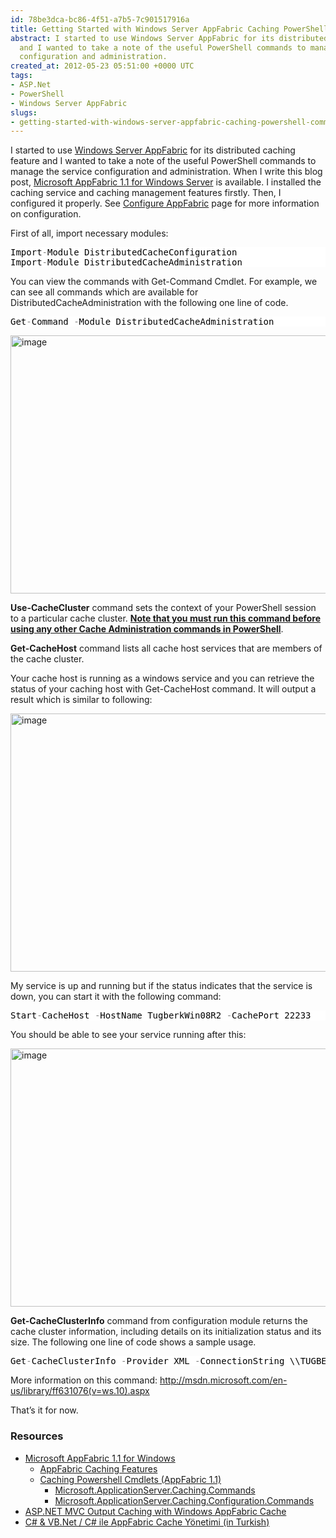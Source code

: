 ```yaml
---
id: 78be3dca-bc86-4f51-a7b5-7c901517916a
title: Getting Started with Windows Server AppFabric Caching PowerShell Commands
abstract: I started to use Windows Server AppFabric for its distributed caching feature
  and I wanted to take a note of the useful PowerShell commands to manage the service
  configuration and administration.
created_at: 2012-05-23 05:51:00 +0000 UTC
tags:
- ASP.Net
- PowerShell
- Windows Server AppFabric
slugs:
- getting-started-with-windows-server-appfabric-caching-powershell-commands
---
```


<p>I started to use <a title="http://msdn.microsoft.com/en-us/windowsserver/ee695849.aspx" href="http://msdn.microsoft.com/en-us/windowsserver/ee695849.aspx">Windows Server AppFabric</a> for its distributed caching feature and I wanted to take a note of the useful PowerShell commands to manage the service configuration and administration. When I write this blog post, <a title="http://www.microsoft.com/en-us/download/details.aspx?id=27115" href="http://www.microsoft.com/en-us/download/details.aspx?id=27115">Microsoft AppFabric 1.1 for Windows Server</a> is available. I installed the caching service and caching management features firstly. Then, I configured it properly. See <a title="http://msdn.microsoft.com/en-us/library/hh351248" href="http://msdn.microsoft.com/en-us/library/hh351248">Configure AppFabric</a> page for more information on configuration.</p>
<p>First of all, import necessary modules:</p>
<div class="code-wrapper border-shadow-1">
<div style="background-color: white; color: black;">
<pre>Import<span style="color: gray;">-</span>Module DistributedCacheConfiguration
Import<span style="color: gray;">-</span>Module DistributedCacheAdministration</pre>
</div>
</div>
<p>You can view the commands with Get-Command Cmdlet. For example, we can see all commands which are available for DistributedCacheAdministration with the following one line of code.</p>
<div class="code-wrapper border-shadow-1">
<div style="background-color: white; color: black;">
<pre>Get<span style="color: gray;">-</span>Command <span style="color: gray;">-</span>Module DistributedCacheAdministration</pre>
</div>
</div>
<p><a href="https://www.tugberkugurlu.com/Content/Images/UploadedByAuthors/wlw/Windows-Server-AppFabric-Caching-PowerSh_975D/image.png"><img style="background-image: none; padding-left: 0px; padding-right: 0px; display: inline; padding-top: 0px; border: 0px;" title="image" border="0" alt="image" src="https://www.tugberkugurlu.com/Content/Images/UploadedByAuthors/wlw/Windows-Server-AppFabric-Caching-PowerSh_975D/image_thumb.png" width="644" height="413" /></a></p>
<p><strong>Use-CacheCluster</strong> command sets the context of your PowerShell session to a particular cache cluster. <span style="text-decoration: underline;"><strong>Note that you must run this command before using any other Cache Administration commands in PowerShell</strong></span>.</p>
<p><strong>Get-CacheHost</strong> command lists all cache host services that are members of the cache cluster.</p>
<p>Your cache host is running as a windows service and you can retrieve the status of your caching host with Get-CacheHost command. It will output a result which is similar to following:</p>
<p><a href="https://www.tugberkugurlu.com/Content/Images/UploadedByAuthors/wlw/Windows-Server-AppFabric-Caching-PowerSh_975D/image_3.png"><img style="background-image: none; padding-left: 0px; padding-right: 0px; display: inline; padding-top: 0px; border: 0px;" title="image" border="0" alt="image" src="https://www.tugberkugurlu.com/Content/Images/UploadedByAuthors/wlw/Windows-Server-AppFabric-Caching-PowerSh_975D/image_thumb_3.png" width="644" height="413" /></a></p>
<p>My service is up and running but if the status indicates that the service is down, you can start it with the following command:</p>
<div class="code-wrapper border-shadow-1">
<div style="background-color: white; color: black;">
<pre>Start<span style="color: gray;">-</span>CacheHost <span style="color: gray;">-</span>HostName TugberkWin08R2 <span style="color: gray;">-</span>CachePort 22233</pre>
</div>
</div>
<p>You should be able to see your service running after this:</p>
<p><a href="https://www.tugberkugurlu.com/Content/Images/UploadedByAuthors/wlw/Windows-Server-AppFabric-Caching-PowerSh_975D/image_4.png"><img style="background-image: none; padding-left: 0px; padding-right: 0px; display: inline; padding-top: 0px; border: 0px;" title="image" border="0" alt="image" src="https://www.tugberkugurlu.com/Content/Images/UploadedByAuthors/wlw/Windows-Server-AppFabric-Caching-PowerSh_975D/image_thumb_4.png" width="644" height="413" /></a></p>
<p><strong>Get-CacheClusterInfo</strong> command from configuration module returns the cache cluster information, including details on its initialization status and its size. The following one line of code shows a sample usage.</p>
<div class="code-wrapper border-shadow-1">
<div style="background-color: white; color: black;">
<pre>Get<span style="color: gray;">-</span>CacheClusterInfo <span style="color: gray;">-</span>Provider XML <span style="color: gray;">-</span>ConnectionString \\TUGBERKWIN08R2\Caching</pre>
</div>
</div>
<p>More information on this command: <a href="http://msdn.microsoft.com/en-us/library/ff631076(v=ws.10).aspx">http://msdn.microsoft.com/en-us/library/ff631076(v=ws.10).aspx</a></p>
<p>That&rsquo;s it for now.</p>
<h3>Resources</h3>
<ul>
<li><a title="http://msdn.microsoft.com/en-us/library/hh351318" href="http://msdn.microsoft.com/en-us/library/hh351318">Microsoft AppFabric 1.1 for Windows</a> 
<ul>
<li><a href="http://msdn.microsoft.com/en-us/library/hh334305">AppFabric Caching Features</a></li>
<li><a href="http://msdn.microsoft.com/en-us/library/hh851388">Caching Powershell Cmdlets (AppFabric 1.1)</a> 
<ul>
<li><a href="http://msdn.microsoft.com/en-us/library/hh848898">Microsoft.ApplicationServer.Caching.Commands</a></li>
<li><a href="http://msdn.microsoft.com/en-us/library/hh848869">Microsoft.ApplicationServer.Caching.Configuration.Commands</a></li>
</ul>
</li>
</ul>
</li>
<li><a title="http://www.devtrends.co.uk/blog/asp.net-mvc-output-caching-with-windows-appfabric-cache" href="http://www.devtrends.co.uk/blog/asp.net-mvc-output-caching-with-windows-appfabric-cache">ASP.NET MVC Output Caching with Windows AppFabric Cache</a></li>
<li><a title="http://www.yazgelistir.com/makale/csharp-ile-appfabric-cache-yonetimi" href="http://www.yazgelistir.com/makale/csharp-ile-appfabric-cache-yonetimi">C# &amp; VB.Net / C# ile AppFabric Cache Y&ouml;netimi (in Turkish)</a></li>
</ul>